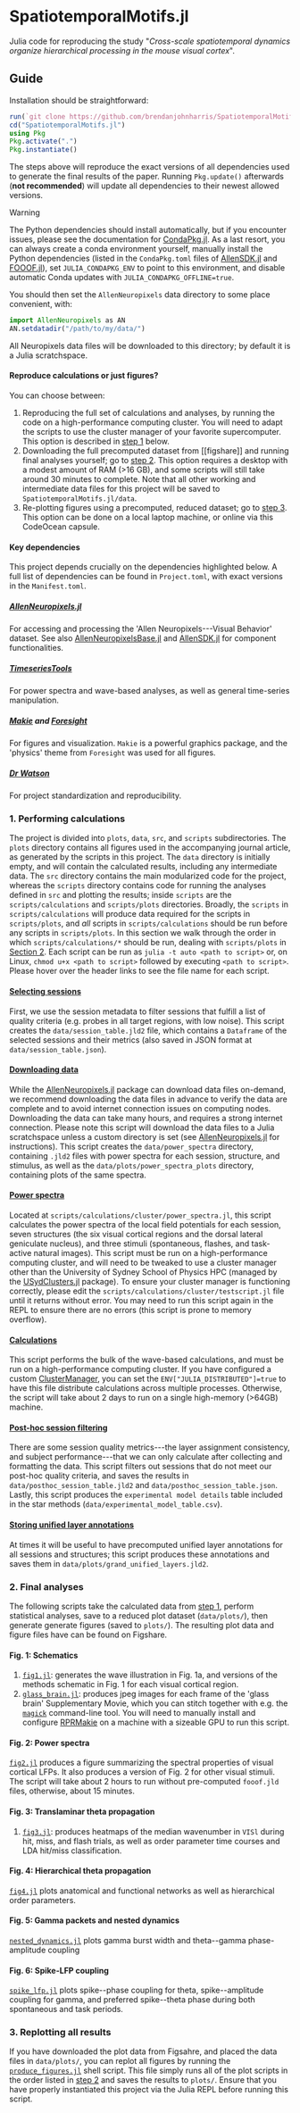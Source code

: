 # SpatiotemporalMotifs.jl

Julia code for reproducing the study "_Cross-scale spatiotemporal dynamics organize hierarchical processing in the mouse visual cortex_".

## Guide

Installation should be straightforward:
```julia
run(`git clone https://github.com/brendanjohnharris/SpatiotemporalMotifs.jl`)
cd("SpatiotemporalMotifs.jl")
using Pkg
Pkg.activate(".")
Pkg.instantiate()
```
The steps above will reproduce the exact versions of all dependencies used to generate the final results of the paper.
Running `Pkg.update()` afterwards (**not recommended**) will update all dependencies to their newest allowed versions.

> [!WARNING]
>The Python dependencies should install automatically, but if you encounter issues, please see the documentation for [CondaPkg.jl](https://github.com/JuliaPy/CondaPkg.jl). As a last resort, you can always create a conda environment yourself, manually install the Python dependencies (listed in the `CondaPkg.toml` files of [AllenSDK.jl](https://github.com/brendanjohnharris/AllenSDK.jl) and [FOOOF.jl](https://github.com/beacon-biosignals/PyFOOOF.jl)), set `JULIA_CONDAPKG_ENV` to point to this environment, and disable automatic Conda updates with `JULIA_CONDAPKG_OFFLINE=true`.

You should then set the `AllenNeuropixels` data directory to some place convenient, with:
```julia
import AllenNeuropixels as AN
AN.setdatadir("/path/to/my/data/")
```
All Neuropixels data files will be downloaded to this directory; by default it is a Julia scratchspace.

#### Reproduce calculations or just figures?

You can choose between:
1. Reproducing the full set of calculations and analyses, by running the code on a high-performance computing cluster. You will need to adapt the scripts to use the cluster manager of your favorite supercomputer. This option is described in [step 1](#1.-performing-calculations) below.
2. Downloading the full precomputed dataset from [[figshare]] and running final analyses yourself; go to [step 2](#2.-final-analyses). This option requires a desktop with a modest amount of RAM (>16 GB), and some scripts will still take around 30 minutes to complete.
Note that all other working and intermediate data files for this project will be saved to `SpatiotemporalMotifs.jl/data`.
3. Re-plotting figures using a precomputed, reduced dataset; go to [step 3](#3.-replotting-all-results). This option can be done on a local laptop machine, or online via this CodeOcean capsule.


#### Key dependencies

This project depends crucially on the dependencies highlighted below. A full list of dependencies can be found in `Project.toml`, with exact versions in the `Manifest.toml`.

##### [AllenNeuropixels.jl](https://github.com/brendanjohnharris/AllenNeuropixels.jl)

For accessing and processing the 'Allen Neuropixels---Visual Behavior' dataset.
See also [AllenNeuropixelsBase.jl](https://github.com/brendanjohnharris/AllenNeuropixelsBase.jl) and [AllenSDK.jl](https://github.com/brendanjohnharris/AllenSDK.jl) for component functionalities.

##### [TimeseriesTools](https://github.com/brendanjohnharris/TimeseriesTools.jl)

For power spectra and wave-based analyses, as well as general time-series manipulation.

##### [Makie](https://github.com/MakieOrg/Makie.jl) and [Foresight](https://github.com/brendanjohnharris/Foresight.jl)

For figures and visualization. `Makie` is a powerful graphics package, and the 'physics' theme from `Foresight` was used for all figures.

##### [Dr Watson](https://github.com/JuliaDynamics/DrWatson.jl)

For project standardization and reproducibility.




### 1. Performing calculations

The project is divided into `plots`, `data`, `src`, and `scripts` subdirectories.
The `plots` directory contains all figures used in the accompanying journal article, as generated by the scripts in this project.
The `data` directory is initially empty, and will contain the calculated results, including any intermediate data.
The `src` directory contains the main modularized code for the project, whereas the `scripts` directory contains code for running the analyses defined in `src` and plotting the results; inside `scripts` are the `scripts/calculations` and `scripts/plots` directories.
Broadly, the `scripts` in `scripts/calculations` will produce data required for the scripts in `scripts/plots`, and _all_ scripts in `scripts/calculations` should be run before any scripts in `scripts/plots`.
In this section we walk through the order in which `scripts/calculations/*` should be run, dealing with `scripts/plots` in [Section 2](#2.-plotting-results).
Each script can be run as `julia -t auto <path to script>` or, on Linux, `chmod u+x <path to script>` followed by executing `<path to script>`.
Please hover over the header links to see the file name for each script.

#### [Selecting sessions](scripts/calculations/session_selection.jl)

First, we use the session metadata to filter sessions that fulfill a list of quality criteria (e.g. probes in all target regions, with low noise).
This script creates the `data/session_table.jld2` file, which contains a `Dataframe` of the selected sessions and their metrics (also saved in JSON format at `data/session_table.json`).

#### [Downloading data](scripts/calculations/download_data.jl)

While the [AllenNeuropixels.jl](https://github.com/brendanjohnharris/AllenNeuropixels.jl) package can download data files on-demand, we recommend downloading the data files in advance to verify the data are complete and to avoid internet connection issues on computing nodes. Downloading the data can take many hours, and requires a strong internet connection. Please note this script will download the data files to a Julia scratchspace unless a custom directory is set (see [AllenNeuropixels.jl](https://github.com/brendanjohnharris/AllenNeuropixels.jl) for instructions).
This script creates the `data/power_spectra` directory, containing `.jld2` files with power spectra for each session, structure, and stimulus, as well as the `data/plots/power_spectra_plots` directory, containing plots of the same spectra.

#### [Power spectra](scripts/calculations/cluster/power_spectra.jl)

Located at `scripts/calculations/cluster/power_spectra.jl`, this script calculates the power spectra of the local field potentials for each session, seven structures (the six visual cortical regions and the dorsal lateral geniculate nucleus), and three stimuli (spontaneous, flashes, and task-active natural images).
This script must be run on a high-performance computing cluster, and will need to be tweaked to use a cluster manager other than the University of Sydney School of Physics HPC (managed by the [USydClusters.jl](https://github.com/brendanjohnharris/UsydClusters.jl) package). To ensure your cluster manager is functioning correctly, please edit the `scripts/calculations/cluster/testscript.jl` file until it returns without error. You may need to run this script again in the REPL to ensure there are no errors (this script is prone to memory overflow).

#### [Calculations](scripts/calculations/cluster/calculations.jl)

This script performs the bulk of the wave-based calculations, and must be run on a high-performance computing cluster. If you have configured a custom [ClusterManager](https://github.com/JuliaParallel/ClusterManagers.jl), you can set the `ENV["JULIA_DISTRIBUTED"]=true` to have this file distribute calculations across multiple processes. Otherwise, the script will take about 2 days to run on a single high-memory (>64GB) machine.

#### [Post-hoc session filtering](scripts/calculations/posthoc_session_filter.jl)

There are some session quality metrics---the layer assignment consistency, and subject performance---that we can only calculate after collecting and formatting the data. This script filters out sessions that do not meet our post-hoc quality criteria, and saves the results in `data/posthoc_session_table.jld2` and `data/posthoc_session_table.json`. Lastly, this script produces the `experimental model details` table included in the star methods (`data/experimental_model_table.csv`).

#### [Storing unified layer annotations](scripts/calculations/grand_unified_layers.jl)

At times it will be useful to have precomputed unified layer annotations for all sessions and structures; this script produces these annotations and saves them in `data/plots/grand_unified_layers.jld2`.

### 2. Final analyses
The following scripts take the calculated data from [step 1](#1.-performing-calculations), perform statistical analyses, save to a reduced plot dataset (`data/plots/`), then generate generate figures (saved to `plots/`).
The resulting plot data and figure files have can be found on Figshare.

#### Fig. 1: Schematics

1. [`fig1.jl`](scripts/plots/fig1.jl): generates the wave illustration in Fig. 1a, and versions of the methods schematic in Fig. 1 for each visual cortical region.
2. [`glass_brain.jl`](scripts/plots/glass_brain.jl): produces jpeg images for each frame of the 'glass brain' Supplementary Movie, which you can stitch together with e.g. the [`magick`](https://github.com/ImageMagick/ImageMagick) command-line tool. You will need to manually install and configure [RPRMakie](https://docs.makie.org/stable/explanations/backends/rprmakie) on a machine with a sizeable GPU to run this script.

#### Fig. 2: Power spectra

[`fig2.jl`](scripts/plots/fig2.jl) produces a figure summarizing the spectral properties of visual cortical LFPs.
It also produces a version of Fig. 2 for other visual stimuli.
The script will take about 2 hours to run without pre-computed `fooof.jld` files, otherwise, about 15 minutes.

#### Fig. 3: Translaminar theta propagation

1. [`fig3.jl`](scripts/plots/fig3.jl): produces heatmaps of the median wavenumber in `VISl` during hit, miss, and flash trials, as well as order parameter time courses and LDA hit/miss classification.

#### Fig. 4: Hierarchical theta propagation
[`fig4.jl`](scripts/plots/fig4.jl) plots anatomical and functional networks as well as hierarchical order parameters.

#### Fig. 5: Gamma packets and nested dynamics
[`nested_dynamics.jl`](scripts/plots/nested_dynamics.jl) plots gamma burst width and theta--gamma phase-amplitude coupling

#### Fig. 6: Spike-LFP coupling
[`spike_lfp.jl`](scripts/plots/spike_lfp.jl) plots spike--phase coupling for theta, spike--amplitude coupling for gamma, and preferred spike--theta phase during both spontaneous and task periods.

### 3. Replotting all results

If you have downloaded the plot data from Figsahre, and placed the data files in `data/plots/`, you can replot all figures by running the [`produce_figures.jl`](produce_figures) shell script.
This file simply runs all of the plot scripts in the order listed in [step 2](#2.-final-analyses) and saves the results to `plots/`. Ensure that you have properly instantiated this project via the Julia REPL before running this script.
